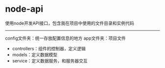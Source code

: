 # node-api
使用node开发API接口，包含我在项目中使用的文件目录和实例代码  
***
config文件夹：统一存放配置信息的地方 
app文件夹：项目文件  
* controllers：组件的控制器，定义逻辑
* models：定义数据模型
* service：定义数据服务，和服务器交互
